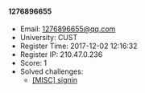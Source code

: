 #### 1276896655  

* Email: 1276896655@qq.com  
* University: CUST  
* Register Time: 2017-12-02 12:16:32  
* Register IP: 210.47.0.236  
* Score: 1  
* Solved challenges: 
  * [[MISC] signin](https://github.com/SniperOJ/Challenges/blob/master/misc/signin.json)  
